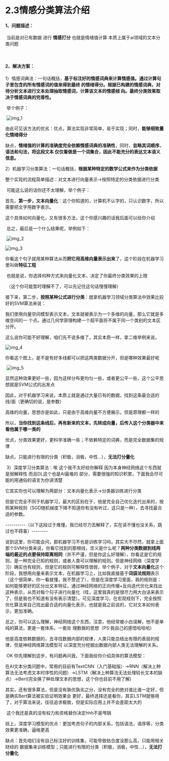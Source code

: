 # 2.3情感分类算法介绍

#### 1、问题描述：

​		当前是对已有数据 进行 **情感打分** 也就是情绪值计算 本质上属于ai领域的文本分类问题

​		

#### 2、解决方案：

​		1）情感词典法：一句话概括，**基于标注好的情感词典来计算情感值。**通过计算句子里包含的所有情感词的值来得到最终									的情绪得分。根据已构建的情感词典，对待分析文本进行文本处理抽取情感词，计算该文本的情感倾									向。最终分类效果**取决于情感词典的完善性。**

​				举个例子：

​		![img_1](https://github.com/xiesixiong/NLP_Sentiment-Analysis/blob/main/IMG/img_1.png)

​					由此可见该方法的优劣：优点，算法实现非常简单，易于实现；同时，**能够细致量化情绪得分**

​						缺点，**情绪值的计算的准确度完全依赖情感词典的准确性**，同时，**忽略其词顺序、语法和句法，将这段文本									仅仅看做是一个词集合，因此不能充分的表达文本语义信息。**



​		2）机器学习分类算法：一句话概括，**根据某种特定的数学公式来作为分类依据**

​					整个实现的流程简单描述：对文本进行向量表示->按照特定的分类依据进行分类

​					可能这么说的话你还不太理解，举个例子：

​							首先，**第一步，文本向量化**：这个你知道的，计算机不认字的，只认识数字，所以需要把文字用数字表示。

​														这个具体如何向量化，又有很多方法，这个你感兴趣的话我后面可以给你介绍

​														总之，最后是一个什么结果呢，举例如下：

​						![img_2](https://github.com/xiesixiong/NLP_Sentiment-Analysis/blob/main/IMG/img_2.png)

![img_3](https://github.com/xiesixiong/NLP_Sentiment-Analysis/blob/main/IMG/img_3.png)

​									你看这个句子就用某种算法从而**把它用高维向量表示出来**了，这个阶段在机器学习里叫做**特征工程**

​										也就是说，你选择何种方式来向量化文本，决定了你最终分类效果的上限

​												（这个你可能暂时理解不了，可以先记住这句话慢慢理解）

​							接下来，第二步，**按照某种公式进行分类**：就拿机器学习领域分类算法中效果比较好的SVM算法来说：

​													我们使用向量空间模型表示文本，文本就被表示为一个多维的向量，那么它就是多维空间的一													个点。通过几何学原理构建一个超平面将不属于同一个类别的文本区分开。

​									这么说你可能不好理解，咱们先不说多维了，其实本质一样，拿二维举例来说，

![img_4](https://github.com/xiesixiong/NLP_Sentiment-Analysis/blob/main/IMG/img_4.png)

​											你看这个图上，是不是有好多线都可以把这两类数据分开，但是哪种效果最好呢

​																		![img_5](https://github.com/xiesixiong/NLP_Sentiment-Analysis/blob/main/IMG/img_5.png)

​							显然这种效果更好一些，因为这样分布更均匀一些，或者更公平一些，这个公平思想就是SVM公式的出发点

​						因此，对于机器学习来说，本质上就是通过大量已有的数据，找到这条最合适的线/面（更确切的说，是参数）

​										高维的向量，思想亦是如此，只是由于高维向量不方便展示，但是原理都一样的

​						所以，**当你找到这条线后，再有新来的文本，先转成向量，后传入这个分类器中来看他属于哪一类的**

​											优点，分类效果更好，更科学准确一些；不依赖特定的词典，而是完全数据集的规律

​											缺点，只能进行有限的分类（积极，消极，中性...），**无法打分量化**





​		3）深度学习分类算法：唉 这个我不太好给你解释 因为本身神经网络这个东西就是弱解释性 而且DL这个也是AI最难的													 部分，需要很强的知识积累，下面我会尽可能的用通俗的语言为你讲清楚

​								它其实你也可以理解为两部分：文本向量化表示->分类器训练进行分类

​			但是它完全不同于机器学习，最大的区别在于，他是完全自己优化迭代出来的，按照某种规则（SGD随机梯度下降不知道你有没有听过，这只是一种），去寻找最合适的参数。

​				----------（以下这段过于难懂，我已经尽力去解释了，实在读不懂也没关系，跳过也不碍事）--------

​			说到这里，你可能会问，那机器学习不也是训练学习吗，其实大不尽然，就拿上面那个SVM分类来说，你看它找到的那根线，含义是什么呢？**两种分类数据到线两端的最近的点要保持距离相同**（并不严谨，但是你这么好理解），你看这是它的规则，是一种完全已知的规则，或者人类可以理解的规则。但是神经网络（深度学习）确实也有规则，但是它的规则可解释性很弱，举个例子，对于**文本向量化**这个阶段，我想用向量来表示文本，在机器学习上，比如我直接基于**词袋法规则**表示（这个很简单，你一看就懂，我不赘述了），但是在深度学习里面，我的规则是：如何能够更好的区分出文本特征，通过神经网络的正向传播+反向迭代优化来找出这种表示，从而对每个句子进行向量化（哇，这里我真的是很尽力用大白话来表示了，但是我也不知道有没有表示清楚）。可见深度学习，在宏观规则下，完全按照优化算法来自己找出最合适的向量化表示，也就是我之前说的，它对文本如何表示，更加准确。

​			总之，你可以这么理解，神经网络这个东西，注意，他经常被小白误解，他不是单纯的算法，更是一套体系，一套处														理数据的思想（PS:我自己的感悟哈哈哈）

​						他是高度依赖数据的，去寻找数据内部的规律，人类只能总结出有限的表层的规律，但是神经网络算法模型可																以深度充分挖掘出数据内部人类无法理解的关系。

​			OK 你先理解到这步，有问题再问我，下面我给你介绍具体的算法模型：

​				在AI文本分类问题中，常用的目前有TextCNN（入门基础版）->RNN（解决上种算法无法考虑文本时序性的问题）->LSTM（解决上种算法无法处理较长文本的缺点）->Bert(完全换了种处理文本的思想，这个你也目前不用了解)

​				其实，还有很多算法，但是没有孰优孰劣之分，没有完全的绝对谁比谁一定好，但是确实Bert算法被实验证明效果会				更好，最终选择还是看你，其实LSTM就够用了，对于算法来说，往往追求极致，但是实际应用上并不会差距太大的

​				这个我还是真的没有权力和资格替你决定hhh不是甩锅

​					综上，深度学习模型的优点：更加考虑句子的内部关系，包括语法，语序等，分类效果更准确，逼格更高

​															缺点：首先咱们没有自己标注好的训练集，可能导致贴合度没那么高，只能用相关财经的																		数据集来训练模型；只能进行有限的分类（积极，消极，中性...），**无法打分量化**

​							
